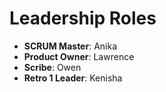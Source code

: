 # Leadership Roles
- **SCRUM Master**: Anika
- **Product Owner**: Lawrence
- **Scribe**: Owen
- **Retro 1 Leader**: Kenisha
